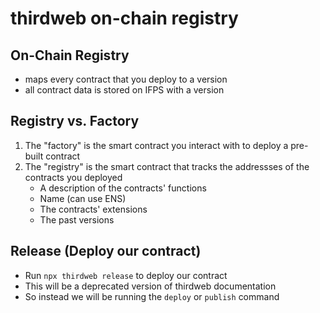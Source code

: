 # thirdweb on-chain registry

## On-Chain Registry

- maps every contract that you deploy to a version
- all contract data is stored on IFPS with a version

## Registry vs. Factory

1. The "factory" is the smart contract you interact with to deploy a pre-built contract
2. The "registry" is the smart contract that tracks the addressses of the contracts you deployed
    - A description of the contracts' functions
    - Name (can use ENS)
    - The contracts' extensions
    - The past versions

## Release (Deploy our contract)

- Run `npx thirdweb release` to deploy our contract
- This will be a deprecated version of thirdweb documentation
- So instead we will be running the `deploy` or `publish` command
